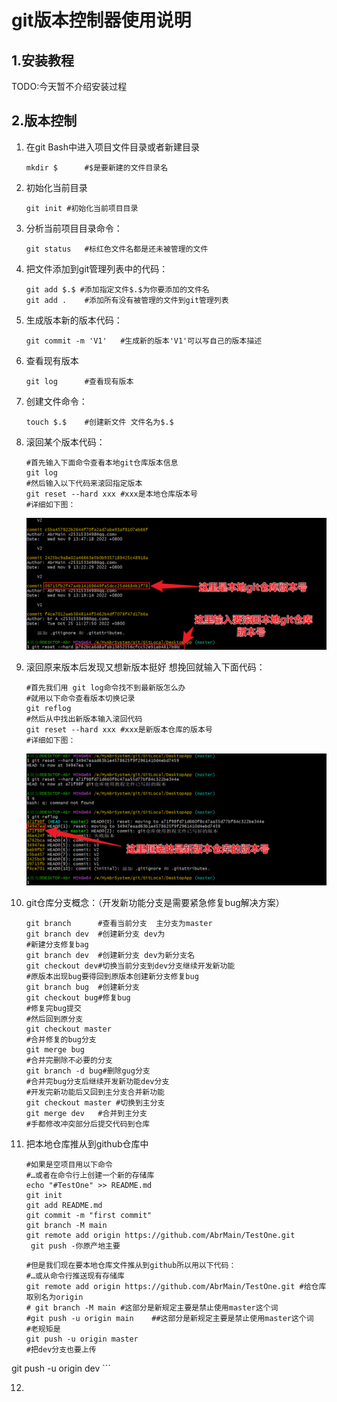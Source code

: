 # git版本控制器使用说明

## 1.安装教程

TODO:今天暂不介绍安装过程

## 2.版本控制

1. 在git Bash中进入项目文件目录或者新建目录

   ```shell
   mkdir $		#$是要新建的文件目录名
   ```

2. 初始化当前目录

   ```shell
   git init	#初始化当前项目目录
   ```

3. 分析当前项目目录命令：

   ```shell
   git status 	#标红色文件名都是还未被管理的文件
   ```

4. 把文件添加到git管理列表中的代码：

   ```shell
   git add $.$ #添加指定文件$.$为你要添加的文件名
   git add .	#添加所有没有被管理的文件到git管理列表
   ```

5. 生成版本新的版本代码：

   ```shell
   git commit -m 'V1'	#生成新的版本'V1'可以写自己的版本描述
   ```

6. 查看现有版本

   ```shell
   git log		#查看现有版本
   ```

7. 创建文件命令：

   ```shell
   touch $.$	#创建新文件 文件名为$.$
   ```

8. 滚回某个版本代码：

   ```shell
   #首先输入下面命令查看本地git仓库版本信息
   git log
   #然后输入以下代码来滚回指定版本
   git reset --hard xxx	#xxx是本地仓库版本号
   #详细如下图：
   ```

   ![image-20221109144736725](res\image-20221109144736725.png)

9. 滚回原来版本后发现又想新版本挺好 想挽回就输入下面代码：

   ```shell
   #首先我们用 git log命令找不到最新版怎么办
   #就用以下命令查看版本切换记录
   git reflog
   #然后从中找出新版本输入滚回代码
   git reset --hard xxx	#xxx是新版本仓库的版本号
   #详细如下图：
   ```

   ![image-20221109150713305](res\image-20221109150713305.png)

10. git仓库分支概念：（开发新功能分支是需要紧急修复bug解决方案）

       ```shell
    git branch		#查看当前分支  主分支为master
    git branch dev 	#创建新分支 dev为
    #新建分支修复bag
    git branch dev 	#创建新分支 dev为新分支名
    git checkout dev#切换当前分支到dev分支继续开发新功能
    #原版本出现bug要得回到原版本创建新分支修复bug
    git branch bug	#创建新分支
    git checkout bug#修复bug
    #修复完bug提交
    #然后回到原分支
    git checkout master
    #合并修复的bug分支
    git merge bug
    #合并完删除不必要的分支
    git branch -d bug#删除gug分支
    #合并完bug分支后继续开发新功能dev分支
    #开发完新功能后又回到主分支合并新功能
    git checkout master	#切换到主分支
    git merge dev	#合并到主分支
    #手都修改冲突部分后提交代码到仓库
       ```

11. 把本地仓库推从到github仓库中

    ```shell
    #如果是空项目用以下命令
    #…或者在命令行上创建一个新的存储库
    echo "#TestOne" >> README.md 
    git init 
    git add README.md 
    git commit -m "first commit" 
    git branch -M main 
    git remote add origin https://github.com/AbrMain/TestOne.git
     git push -你原产地主要
    ```

    ```shell
    #但是我们现在要本地仓库文件推从到github所以用以下代码：
    #…或从命令行推送现有存储库
    git remote add origin https://github.com/AbrMain/TestOne.git #给仓库取别名为origin
    # git branch -M main #这部分是新规定主要是禁止使用master这个词
    #git push -u origin main	##这部分是新规定主要是禁止使用master这个词
    #老规矩是
    git push -u origin master
    #把dev分支也要上传
git push -u origin dev
    ```

12. 
